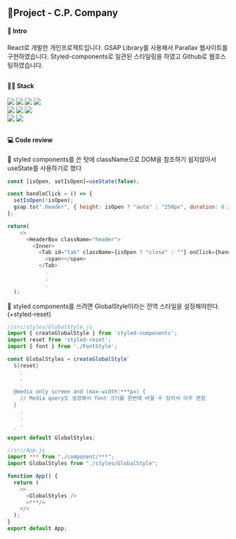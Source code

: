 ## 🚩Project - C.P. Company

#### 📰 Intro 
React로 개발한 개인프로젝트입니다. GSAP Library를 사용해서 Parallax 웹사이트를 구현하였습니다. 
Styled-components로 일관된 스타일링을 하였고 Github로 웹호스팅하였습니다.
##
#### 👩‍💻 Stack 
<div>
  <img src="https://img.shields.io/badge/React-61DAFB?style=for-the-badge&logo=react&logoColor=white">
  <img src="https://img.shields.io/badge/Redux-764ABC?style=for-the-badge&logo=redux&logoColor=white">
  <img src="https://img.shields.io/badge/Javascript-F7DF1E?style=for-the-badge&logo=javascript&logoColor=white">
  <img src="https://img.shields.io/badge/Styled components-DB7093?style=for-the-badge&logo=styledcomponents&logoColor=white">
</div>
<div>
  <img src="https://img.shields.io/badge/Figma-F24E1E?style=for-the-badge&logo=figma&logoColor=white">
  <img src="https://img.shields.io/badge/git-F05032?style=for-the-badge&logo=git&logoColor=white">
  <img src="https://img.shields.io/badge/github-181717?style=for-the-badge&logo=github&logoColor=white">
</div>
<div>
  <img src="https://img.shields.io/badge/gsap-0AE448?style=for-the-badge&logo=gsap&logoColor=white">
  <img src="https://img.shields.io/badge/swiper.js-6332F6?style=for-the-badge&logo=aos&logoColor=white">
</div>

##
#### 💻 Code review
🔸 styled components를 쓴 탓에 className으로 DOM을 참조하기 쉽지않아서 useState를 사용하기로 했다
```javascript
const [isOpen, setIsOpen]=useState(false);

const handleClick = () => {
  setIsOpen(!isOpen);
  gsap.to(".header", { height: isOpen ? "auto" : "250px", duration: 0.3 });
};

return(
    <>
      <HeaderBox className="header">
        <Inner>
          <Tab id="tab" className={isOpen ? "close" : ""} onClick={handleClick}>
            <span></span>
          </Tab>
            .
            .
            .
  );
```


🔸 styled components를 쓰려면 GlobalStyle이라는 전역 스타일을 설정해야한다. (+styled-reset)
```javascript
//src/styles/GlobalStyle.js
import { createGlobalStyle } from 'styled-components';
import reset from 'styled-reset';
import { font } from './FontStyle';

const GlobalStyles = createGlobalStyle`
  ${reset}
    .
    .
    .
  @media only screen and (max-width:***px) {
    // Media query도 설정해서 font 크기를 한번에 바꿀 수 있어서 아주 편함
  }
    .
    .
    .
  `
export default GlobalStyles;
```

```javascript
//src/App.js
import *** from "./component/***";
import GlobalStyles from "./styles/GlobalStyle";

function App() {
  return (
    <>
      <GlobalStyles />
      <***/>
    </>
  );
}
export default App;
```

